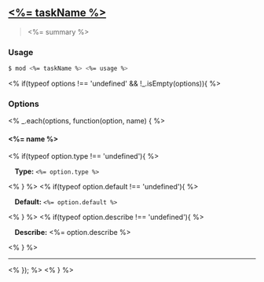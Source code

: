 ## <a href="#<%= taskName %>" name="<%= taskName %>"><%= taskName %></a>
> <%= summary %>

### Usage

```sh
$ mod <%= taskName %> <%= usage %>
```
<% if(typeof options !== 'undefined' && !_.isEmpty(options)){ %>
### Options
<% _.each(options, function(option, name) { %>
#### <%= name %>
<% if(typeof option.type !== 'undefined'){ %><p> <b>&nbsp;&nbsp;&nbsp;&nbsp;Type:</b> <code><%= option.type %></code></p><% } %>
<% if(typeof option.default !== 'undefined'){ %><p> <b>&nbsp;&nbsp;&nbsp;&nbsp;Default:</b> <code><%= option.default %></code></p><% } %>
<% if(typeof option.describe !== 'undefined'){ %><p> <b>&nbsp;&nbsp;&nbsp;&nbsp;Describe:</b> <%= option.describe %></p><% } %>
<hr>
<% }); %>
<% } %>





